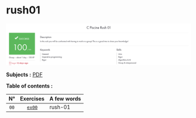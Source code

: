 # rush01

![My progress rush01, 100/100, SUCCESS](score_screen.png)

**Subjects :** [PDF](./fr.subject.pdf)

**Table of contents :**

| **N°** | **Exercises** | **A few words** |
| :---: | :---: | :--- |
| `00` | [`ex00`](./ex00/) | rush-01 |


